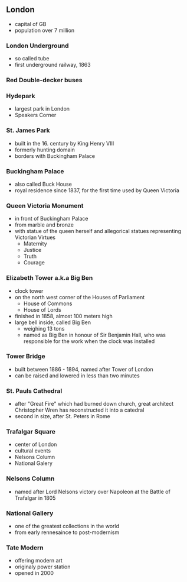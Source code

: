 ## London
- capital of GB
- population over 7 million

### London Underground
- so called tube
- first underground railway, 1863

### Red Double-decker buses

### Hydepark
- largest park in London
- Speakers Corner

### St. James Park
- built in the 16. century by King Henry VIII
- formerly hunting domain
- borders with Buckingham Palace

### Buckingham Palace
- also called Buck House
- royal residence since 1837, for the first time used by Queen Victoria

### Queen Victoria Monument
- in front of Buckingham Palace
- from marble and bronze
- with statue of the queen herself and allegorical statues representing Victorian Virtues
  - Maternity
  - Justice
  - Truth
  - Courage

### Elizabeth Tower a.k.a Big Ben
- clock tower
- on the north west corner of the Houses of Parliament
  - House of Commons
  - House of Lords
- finished in 1858, almost 100 meters high
- large bell inside, called Big Ben
  - weighing 13 tons
  - named as Big Ben in honour of Sir Benjamin Hall, who was responsible for the work when the clock was installed

### Tower Bridge
- built between 1886 - 1894, named after Tower of London
- can be raised and lowered in less than two minutes

### St. Pauls Cathedral
- after "Great Fire" which had burned down church, great architect Christopher Wren has reconstructed it into a catedral
- second in size, after St. Peters in Rome

### Trafalgar Square
- center of London
- cultural events
- Nelsons Column
- National Galery

### Nelsons Column
- named after Lord Nelsons victory over Napoleon at the Battle of Trafalgar in 1805

### National Gallery
- one of the greatest collections in the world
- from early rennesaince to post-modernism

### Tate Modern
- offering modern art
- originaly power station
- opened in 2000
